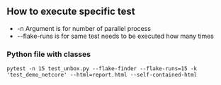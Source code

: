 ## How to execute specific test

- -n Argument is for number of parallel process
- --flake-runs is for same test needs to be executed how many times

### Python file with classes

```
pytest -n 15 test_unbox.py --flake-finder --flake-runs=15 -k 'test_demo_netcore' --html=report.html --self-contained-html